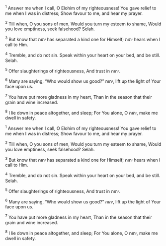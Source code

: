 <sup>1</sup> Answer me when I call, O Elohim of my righteousness! You gave relief to me when I was in distress; Show favour to me, and hear my prayer.

<sup>2</sup> Till when, O you sons of men, Would you turn my esteem to shame, Would you love emptiness, seek falsehood? Selah.

<sup>3</sup> But know that יהוה has separated a kind one for Himself; יהוה hears when I call to Him.

<sup>4</sup> Tremble, and do not sin. Speak within your heart on your bed, and be still. Selah.

<sup>5</sup> Offer slaughterings of righteousness, And trust in יהוה.

<sup>6</sup> Many are saying, “Who would show us good?” יהוה, lift up the light of Your face upon us.

<sup>7</sup> You have put more gladness in my heart, Than in the season that their grain and wine increased.

<sup>8</sup> I lie down in peace altogether, and sleep; For You alone, O יהוה, make me dwell in safety.

<sup>1</sup> Answer me when I call, O Elohim of my righteousness! You gave relief to me when I was in distress; Show favour to me, and hear my prayer.

<sup>2</sup> Till when, O you sons of men, Would you turn my esteem to shame, Would you love emptiness, seek falsehood? Selah.

<sup>3</sup> But know that יהוה has separated a kind one for Himself; יהוה hears when I call to Him.

<sup>4</sup> Tremble, and do not sin. Speak within your heart on your bed, and be still. Selah.

<sup>5</sup> Offer slaughterings of righteousness, And trust in יהוה.

<sup>6</sup> Many are saying, “Who would show us good?” יהוה, lift up the light of Your face upon us.

<sup>7</sup> You have put more gladness in my heart, Than in the season that their grain and wine increased.

<sup>8</sup> I lie down in peace altogether, and sleep; For You alone, O יהוה, make me dwell in safety.


